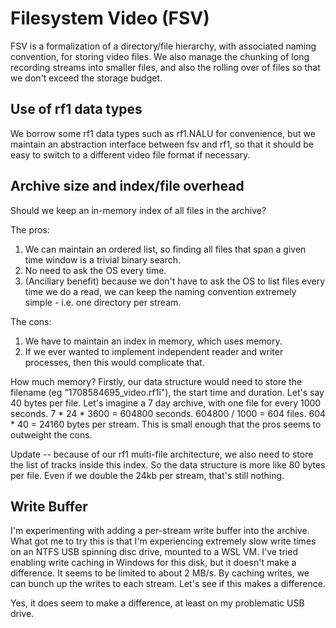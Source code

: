 # Filesystem Video (FSV)

FSV is a formalization of a directory/file hierarchy, with associated naming
convention, for storing video files. We also manage the chunking of long
recording streams into smaller files, and also the rolling over of files so that
we don't exceed the storage budget.

## Use of rf1 data types

We borrow some rf1 data types such as rf1.NALU for convenience, but we maintain
an abstraction interface between fsv and rf1, so that it should be easy to
switch to a different video file format if necessary.

## Archive size and index/file overhead

Should we keep an in-memory index of all files in the archive?

The pros:

1. We can maintain an ordered list, so finding all files that span a given time
   window is a trivial binary search.
2. No need to ask the OS every time.
3. (Ancillary benefit) because we don't have to ask the OS to list files every
   time we do a read, we can keep the naming convention extremely simple - i.e.
   one directory per stream.

The cons:

1. We have to maintain an index in memory, which uses memory.
2. If we ever wanted to implement independent reader and writer processes, then
   this would complicate that.

How much memory? Firstly, our data structure would need to store the filename
(eg "1708584695_video.rf1i"), the start time and duration. Let's say 40 bytes
per file. Let's imagine a 7 day archive, with one file for every 1000 seconds.
7 \* 24 \* 3600 = 604800 seconds. 604800 / 1000 = 604 files. 604 \* 40 = 24160
bytes per stream. This is small enough that the pros seems to outweight the
cons.

Update -- because of our rf1 multi-file architecture, we also need to store the
list of tracks inside this index. So the data structure is more like 80 bytes
per file. Even if we double the 24kb per stream, that's still nothing.

## Write Buffer

I'm experimenting with adding a per-stream write buffer into the archive. What
got me to try this is that I'm experiencing extremely slow write times on an
NTFS USB spinning disc drive, mounted to a WSL VM. I've tried enabling write
caching in Windows for this disk, but it doesn't make a difference. It seems to
be limited to about 2 MB/s. By caching writes, we can bunch up the writes to
each stream. Let's see if this makes a difference.

Yes, it does seem to make a difference, at least on my problematic USB drive.
